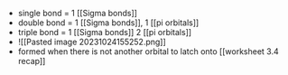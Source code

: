 - single bond = 1 [[Sigma bonds]]
- double bond = 1 [[Sigma bonds]], 1 [[pi orbitals]]
- triple bond = 1 [[Sigma bonds]] 2 [[pi orbitals]]
- ![[Pasted image 20231024155252.png]]
- formed when there is not another orbital to latch onto
[[worksheet 3.4 recap]]